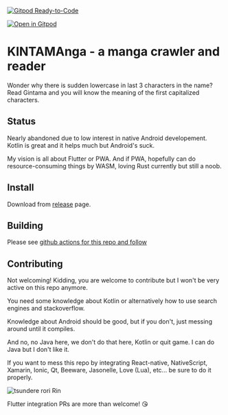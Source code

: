 [![Gitpod Ready-to-Code](https://img.shields.io/badge/Gitpod-Ready--to--Code-blue?logo=gitpod)](https://gitpod.io/#https://github.com/InNoobWeTrust/KINTAMAnga) 

[![Open in Gitpod](https://gitpod.io/button/open-in-gitpod.svg)](https://gitpod.io/#https://github.com/InNoobWeTrust/KINTAMAnga)

# KINTAMAnga - a manga crawler and reader

Wonder why there is sudden lowercase in last 3 characters in the name?
Read Gintama and you will know the meaning of the first capitalized characters.

## Status

Nearly abandoned due to low interest in native Android developement.
Kotlin is great and it helps much but Android's suck.

My vision is all about Flutter or PWA.
And if PWA, hopefully can do resource-consuming things by WASM, loving Rust currently but still a noob.

## Install

Download from [release](https://github.com/InNoobWeTrust/KINTAMAnga/releases) page.

## Building

Please see [github actions for this repo and follow](./.github/workflows/)

## Contributing

Not welcoming! Kidding, you are welcome to contribute but I won't be very active on this repo anymore.

You need some knowledge about Kotlin or alternatively how to use search engines and stackoverflow.

Knowledge about Android should be good, but if you don't, just messing around until it compiles.

And no, no Java here, we don't do that here, Kotlin or quit game. I can do Java but I don't like it.

If you want to mess this repo by integrating React-native, NativeScript, Xamarin, Ionic, Qt, Beeware, Jasonelle, Love (Lua), etc... be sure to do it properly.

![tsundere rori Rin](https://steamuserimages-a.akamaihd.net/ugc/709654652727315800/61B71DCB461E3D49FD4E44CC01CC3E54134A0A3B/)

Flutter integration PRs are more than welcome! 😘
